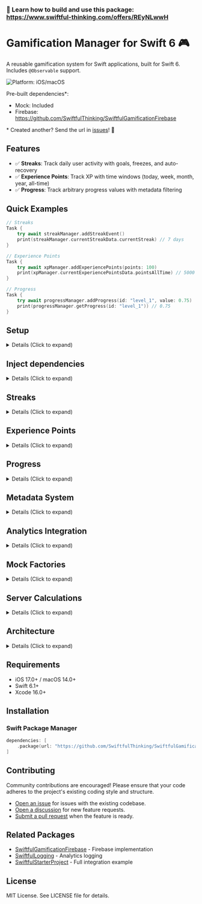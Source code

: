 ### 🚀 Learn how to build and use this package: https://www.swiftful-thinking.com/offers/REyNLwwH

# Gamification Manager for Swift 6 🎮

A reusable gamification system for Swift applications, built for Swift 6. Includes `@Observable` support.

![Platform: iOS/macOS](https://img.shields.io/badge/platform-iOS%20%7C%20macOS-blue)

Pre-built dependencies*:

- Mock: Included
- Firebase: https://github.com/SwiftfulThinking/SwiftfulGamificationFirebase

\* Created another? Send the url in [issues](https://github.com/SwiftfulThinking/SwiftfulGamification/issues)! 🥳

## Features

- ✅ **Streaks**: Track daily user activity with goals, freezes, and auto-recovery
- ✅ **Experience Points**: Track XP with time windows (today, week, month, year, all-time)
- ✅ **Progress**: Track arbitrary progress values with metadata filtering

## Quick Examples

```swift
// Streaks
Task {
    try await streakManager.addStreakEvent()
    print(streakManager.currentStreakData.currentStreak) // 7 days
}

// Experience Points
Task {
    try await xpManager.addExperiencePoints(points: 100)
    print(xpManager.currentExperiencePointsData.pointsAllTime) // 5000 XP
}

// Progress
Task {
    try await progressManager.addProgress(id: "level_1", value: 0.75)
    print(progressManager.getProgress(id: "level_1")) // 0.75
}
```

## Setup

<details>
<summary> Details (Click to expand) </summary>
<br>

#### Create instances of managers:

```swift
// Streaks
let streakManager = StreakManager(
    services: any StreakServices,
    configuration: StreakConfiguration,
    logger: GamificationLogger?
)

// Experience Points
let xpManager = ExperiencePointsManager(
    services: any ExperiencePointsServices,
    configuration: ExperiencePointsConfiguration,
    logger: GamificationLogger?
)

// Progress
let progressManager = ProgressManager(
    services: any ProgressServices,
    configuration: ProgressConfiguration,
    logger: GamificationLogger?
)
```

#### Development vs Production:

```swift
#if DEBUG
let streakManager = StreakManager(
    services: MockStreakServices(),
    configuration: StreakConfiguration.mockDefault()
)
#else
let streakManager = StreakManager(
    services: FirebaseStreakServices(),
    configuration: StreakConfiguration.myConfig()
)
#endif
```

#### Optionally add to SwiftUI environment as @Observable

```swift
Text("Hello, world!")
    .environment(streakManager)
    .environment(xpManager)
    .environment(progressManager)
```

</details>

## Inject dependencies

<details>
<summary> Details (Click to expand) </summary>
<br>

Each manager is initialized with a `Services` protocol. This is a public protocol you can use to create your own dependency.

`Mock` implementations are included for SwiftUI previews and testing.

```swift
// Mock with blank data
let services = MockStreakServices()

// Mock with custom data
let data = CurrentStreakData.mockActive(currentStreak: 10)
let services = MockStreakServices(data: data)
```

Other services are not directly included, so that the developer can pick-and-choose which dependencies to add to the project.

You can create your own services by conforming to the protocols:

```swift
public protocol StreakServices: Sendable {
    var remote: RemoteStreakService { get }
    var local: LocalStreakPersistence { get }
}

public protocol ExperiencePointsServices: Sendable {
    var remote: RemoteExperiencePointsService { get }
    var local: LocalExperiencePointsPersistence { get }
}

public protocol ProgressServices: Sendable {
    var remote: RemoteProgressService { get }
    var local: LocalProgressPersistence { get }
}
```

</details>

## Streaks

<details>
<summary> Details (Click to expand) </summary>
<br>

### Configuration

```swift
let config = StreakConfiguration(
    streakKey: "main",
    eventsRequiredPerDay: 1,          // Number of events needed per day
    useServerCalculation: false,      // Client or server-side calculation
    leewayHours: 4,                   // Grace period around midnight
    freezeBehavior: .autoConsumeFreezes  // .noFreezes, .autoConsumeFreezes, or .manuallyConsumeFreezes
)
```

**⚠️ Important: Key Sanitization**

All configuration keys (`streakKey`, `experienceKey`, `progressKey`) are validated and must:
- Contain only alphanumeric characters, underscores, and hyphens
- Not contain periods (`.`), slashes (`/`), or special characters
- Be 1-512 characters long
- Examples: `"main"`, `"daily_streak"`, `"user-progress"` ✅
- Invalid: `"user.streak"`, `"streak/daily"` ❌

### Log In / Log Out

```swift
// Log in (starts remote listener and loads cached data)
try await streakManager.logIn(userId: "user_123")

// Log out (stops listeners and clears local data)
streakManager.logOut()
```

### Add Streak Events

```swift
// Add event for today
try await streakManager.addStreakEvent(
    timestamp: Date(),
    metadata: ["action": "completed_workout"]
)

// Get all events
let events = try await streakManager.getAllStreakEvents()

// Delete all events (for testing)
try await streakManager.deleteAllStreakEvents()
```

### Streak Freezes

```swift
// Add a freeze (protects streak for 1 day)
try await streakManager.addStreakFreeze(
    id: UUID().uuidString,
    expiresAt: Date().addingTimeInterval(86400 * 30) // 30 days from now
)

// Manually use freezes to save current streak
try await streakManager.useStreakFreezes()

// Get all freezes
let freezes = try await streakManager.getAllStreakFreezes()
```

### Access Current Streak Data

```swift
let data = streakManager.currentStreakData

// Streak info
data.currentStreak              // Current streak count
data.longestStreak              // All-time longest streak
data.streakStartDate            // When current streak started
data.lastEventDate              // Last event timestamp
data.status                     // active, atRisk, broken, or noEvents

// Goal-based tracking
data.eventsRequiredPerDay       // Events needed per day
data.todayEventCount            // Events logged today
data.isGoalMet                  // Has today's goal been met?
data.goalProgress               // Progress toward today's goal (0.0-1.0)

// Freeze management
data.freezesRemaining           // Available freezes
data.freezesNeededToSaveStreak  // Freezes needed to save streak
data.canStreakBeSaved           // Can freezes save the streak?

// Calendar display
data.getCalendarDaysWithEvents()          // All days with events (last 60 days)
data.getCalendarDaysWithEventsThisWeek()  // Days with events this week
```

### Recalculate Streak

```swift
// Force recalculation (useful after config changes)
streakManager.recalculateStreak()
```

### Streak Status

```swift
switch streakManager.currentStreakData.status {
case .noEvents:
    print("No streak started yet")
case .active(let daysSince):
    print("Active streak! Last event: \(daysSince) days ago")
case .atRisk:
    print("Streak at risk! Log an event today!")
case .broken(let daysSince):
    print("Streak broken. Last event: \(daysSince) days ago")
}
```

</details>

## Experience Points

<details>
<summary> Details (Click to expand) </summary>
<br>

### Configuration

```swift
let config = ExperiencePointsConfiguration(
    experienceKey: "main",
    useServerCalculation: false  // Client or server-side calculation
)
```

### Log In / Log Out

```swift
// Log in (starts remote listener and loads cached data)
try await xpManager.logIn(userId: "user_123")

// Log out (stops listeners and clears local data)
xpManager.logOut()
```

### Add Experience Points

```swift
// Add XP with metadata
try await xpManager.addExperiencePoints(
    points: 100,
    metadata: ["action": "completed_level", "level": 5]
)

// Get all events
let events = try await xpManager.getAllExperiencePointsEvents()

// Get events filtered by metadata
let levelEvents = try await xpManager.getAllExperiencePointsEvents(
    forField: "level",
    equalTo: 5
)

// Delete all events (for testing)
try await xpManager.deleteAllExperiencePointsEvents()
```

### Access Current XP Data

```swift
let data = xpManager.currentExperiencePointsData

// Points by time window
data.pointsAllTime          // Total XP earned (all-time)
data.pointsToday            // Points earned today
data.pointsThisWeek         // Points earned this week (Sunday-today)
data.pointsLast7Days        // Points earned last 7 days (rolling)
data.pointsThisMonth        // Points earned this month (1st-today)
data.pointsLast30Days       // Points earned last 30 days (rolling)
data.pointsThisYear         // Points earned this year (Jan 1-today)
data.pointsLast12Months     // Points earned last 12 months (rolling)

// Event tracking
data.eventsTodayCount       // Number of XP events today
data.lastEventDate          // Last event timestamp

// Timestamps
data.createdAt              // First event ever
data.updatedAt              // Last update timestamp

// Status
data.isDataStale            // Data hasn't updated in 1+ hour
data.daysSinceLastEvent     // Days since last XP event

// Calendar display
data.getCalendarDaysWithEvents()          // All days with events (last 60 days)
data.getCalendarDaysWithEventsThisWeek()  // Days with events this week
```

### Recalculate XP

```swift
// Force recalculation (useful after config changes)
xpManager.recalculateExperiencePoints()
```

</details>

## Progress

<details>
<summary> Details (Click to expand) </summary>
<br>

### Configuration

```swift
let config = ProgressConfiguration(
    progressKey: "main"
)
```

### Log In / Log Out

```swift
// Log in (bulk loads all progress and starts streaming updates)
try await progressManager.logIn(userId: "user_123")

// Log out (stops listeners and clears local data)
await progressManager.logOut()
```

### Add Progress

```swift
// Add or update progress (0.0 to 1.0)
try await progressManager.addProgress(
    id: "level_1",
    value: 0.75,
    metadata: ["world": "forest", "difficulty": "hard"]
)

// Progress NEVER decreases - only increases
// Attempting to set a lower value will be ignored
```

**⚠️ Important: ID Sanitization**

Progress IDs are automatically sanitized before saving to ensure database compatibility:
- Non-alphanumeric characters are replaced with underscores
- IDs are converted to lowercase
- Examples:
  - `"Alpha 123!"` → `"alpha_123"`
  - `"Alpha 123$"` → `"alpha_123"`
  - `"Alpha 123"` → `"alpha_123"`

All three example IDs above would save to the same key `"alpha_123"`, so the last write would overwrite previous values. Choose unique IDs accordingly.

### Get Progress

```swift
// Get single progress value (synchronous)
let progress = progressManager.getProgress(id: "level_1") // 0.75

// Get full progress item (synchronous)
let item = progressManager.getProgressItem(id: "level_1")
print(item?.dateModified) // Last update time

// Get all progress values (synchronous)
let allProgress = progressManager.getAllProgress() // ["level_1": 0.75, "level_2": 0.5]

// Get all progress items (synchronous)
let allItems = progressManager.getAllProgressItems()
```

### Filter by Metadata

```swift
// Get progress items by metadata field
let forestLevels = progressManager.getProgressItems(
    forMetadataField: "world",
    equalTo: "forest"
)

// Get max progress for filtered items
let maxForestProgress = progressManager.getMaxProgress(
    forMetadataField: "world",
    equalTo: "forest"
) // 0.75 (highest progress in forest world)
```

### Delete Progress

```swift
// Delete single item
try await progressManager.deleteProgress(id: "level_1")

// Delete all items
try await progressManager.deleteAllProgress()
```

### Progress Features

- **Synchronous reads**: All get methods are synchronous (read from in-memory cache)
- **Optimistic updates**: UI updates immediately, remote sync happens in background
- **Offline support**: Pending writes queue syncs when back online
- **Never decreases**: Progress values only increase, never decrease
- **Conflict resolution**: If local is ahead of remote, local value is pushed to remote
- **Metadata filtering**: Filter and query progress by custom metadata fields
- **Real-time sync**: Automatic streaming of updates from remote
- **Listener recovery**: Automatically retries failed listeners

</details>

## Metadata System

<details>
<summary> Details (Click to expand) </summary>
<br>

All events support metadata as `[String: GamificationDictionaryValue]`:

```swift
// Supported types
metadata["string_key"] = "value"
metadata["int_key"] = 42
metadata["double_key"] = 3.14
metadata["bool_key"] = true
metadata["date_key"] = Date()
```

### Use Cases

```swift
// Streak events - track what action triggered the event
try await streakManager.addStreakEvent(
    metadata: ["action": "workout", "duration_minutes": 30]
)

// XP events - track source of XP
try await xpManager.addExperiencePoints(
    points: 100,
    metadata: ["source": "quest", "quest_id": "forest_1", "difficulty": "hard"]
)

// Progress - categorize and filter
try await progressManager.addProgress(
    id: "level_1",
    value: 0.75,
    metadata: ["world": "forest", "difficulty": "hard", "stars": 2]
)

// Filter by metadata
let forestLevels = progressManager.getProgressItems(
    forMetadataField: "world",
    equalTo: "forest"
)
```

</details>

## Analytics Integration

<details>
<summary> Details (Click to expand) </summary>
<br>

All managers support optional analytics logging:

```swift
// Create logger (see SwiftfulLogging package)
let logger = LogManager(services: [
    FirebaseAnalyticsService(),
    MixpanelService()
])

// Inject into managers
let streakManager = StreakManager(
    services: services,
    configuration: config,
    logger: logger
)
```

### Tracked Events

**StreakManager** (15 events):
- `StreakMan_RemoteListener_Start/Success/Fail`
- `StreakMan_SaveLocal_Start/Success/Fail`
- `StreakMan_CalculateStreak_Start/Success/Fail`
- `StreakMan_Freeze_AutoConsumed`
- `StreakMan_AddStreakFreeze_Start/Success/Fail`
- `StreakMan_UseStreakFreeze_Start/Success/Fail`

**ExperiencePointsManager** (12 events):
- `XPMan_RemoteListener_Start/Success/Fail`
- `XPMan_SaveLocal_Start/Success/Fail`
- `XPMan_CalculateXP_Start/Success/Fail`
- `XPMan_AddExperiencePoints_Start/Success/Fail`

**ProgressManager** (13 events):
- `ProgressMan_BulkLoad_Start/Success/Fail`
- `ProgressMan_RemoteListener_Start/Success/Fail`
- `ProgressMan_SaveLocal_Success/Fail`
- `ProgressMan_AddProgress_Start/Success/Fail`
- `ProgressMan_DeleteProgress_Start/Success/Fail`
- `ProgressMan_DeleteAllProgress_Start/Success/Fail`

### Event Parameters

All events include relevant parameters:

```swift
// Streak data
"current_streak_current_streak": 7
"current_streak_longest_streak": 30
"current_streak_today_event_count": 2

// XP data
"current_xp_points_all_time": 5000
"current_xp_points_today": 250
"current_xp_events_today_count": 3

// Progress data
"progress_id": "level_1"
"progress_value": 0.75
```

</details>

## Mock Factories

<details>
<summary> Details (Click to expand) </summary>
<br>

All models include mock factory methods for testing:

### Streaks

```swift
// Blank streak (no events)
CurrentStreakData.blank(streakId: "main")

// Default mock
CurrentStreakData.mock()

// Active streak
CurrentStreakData.mockActive(currentStreak: 10)

// At risk streak
CurrentStreakData.mockAtRisk()

// Goal-based streak
CurrentStreakData.mockGoalBased(
    currentStreak: 5,
    eventsRequiredPerDay: 3,
    todayEventCount: 1
)

// Mock events
StreakEvent.mock(daysAgo: 0) // Event today
StreakEvent.mock(daysAgo: 3) // Event 3 days ago

// Mock freezes
StreakFreeze.mockUnused()
StreakFreeze.mockUsed()
StreakFreeze.mockExpired()
```

### Experience Points

```swift
// Blank XP (zero points)
CurrentExperiencePointsData.blank(experienceKey: "main")

// Default mock
CurrentExperiencePointsData.mock()

// Empty XP (no events)
CurrentExperiencePointsData.mockEmpty()

// Active user
CurrentExperiencePointsData.mockActive(pointsToday: 250)

// With recent events
CurrentExperiencePointsData.mockWithRecentEvents(eventCount: 10)

// Mock events
ExperiencePointsEvent.mock(daysAgo: 0, points: 100)
```

### Progress

```swift
// Mock progress item
ProgressItem.mock(
    id: "level_1",
    value: 0.75,
    metadata: ["world": "forest"]
)
```

</details>

## Server Calculations

<details>
<summary> Details (Click to expand) </summary>
<br>

Both Streaks and Experience Points support server-side calculation via Firebase Cloud Functions.

### Why Server Calculation?

**Client-side** (default):
- ✅ Works offline
- ✅ Instant updates
- ✅ No backend required
- ❌ Can be manipulated by savvy users

**Server-side**:
- ✅ Tamper-proof calculations
- ✅ Authoritative data source
- ✅ Audit trail via Cloud Function logs
- ❌ Requires network connection
- ❌ Requires Firebase deployment

### Setup

1. **Copy cloud functions from SwiftfulGamificationFirebase**:
   ```
   SwiftfulGamificationFirebase/
   └── ServerCalculations/
       ├── calculateStreak.ts
       └── calculateExperiencePoints.ts
   ```

2. **Deploy to Firebase**:
   ```bash
   firebase deploy --only functions
   ```

3. **Enable in configuration**:
   ```swift
   let config = StreakConfiguration(
       streakKey: "main",
       eventsRequiredPerDay: 1,
       useServerCalculation: true,  // Enable server calculation
       leewayHours: 4,
       freezeBehavior: .autoConsumeFreezes
   )
   ```

4. **Initialize service with function name**:
   ```swift
   let service = FirebaseRemoteStreakService(
       rootCollectionName: "swiftful_streaks",
       calculateStreakCloudFunctionName: "calculateStreak"
   )
   ```

### How It Works

When `useServerCalculation = true`:
1. Client adds event to Firestore
2. Client calls `calculateStreak()` or `calculateExperiencePoints()`
3. Cloud Function reads all events
4. Cloud Function performs calculation
5. Cloud Function writes result to Firestore
6. Client listener receives update automatically

**Note**: The cloud functions implement the EXACT same logic as the client-side calculators for consistency.

</details>

## Architecture

<details>
<summary> Details (Click to expand) </summary>
<br>

SwiftfulGamification follows the **SwiftfulThinking Provider Pattern**:

1. **Base Package** (this package):
   - Zero external dependencies (except IdentifiableByString)
   - Defines all protocols and models
   - Includes Mock implementations
   - All types are `Codable` and `Sendable`

2. **Implementation Packages** (separate SPM):
   - SwiftfulGamificationFirebase: Firebase implementation
   - Implements service protocols
   - Handles provider-specific logic
   - Extension files for model conversions

3. **Manager Classes**:
   - `@MainActor` for UI thread safety
   - `@Observable` for SwiftUI integration
   - Dependency injection via protocols
   - Optional logger for analytics
   - Comprehensive event tracking

### Key Features

- **Swift 6 concurrency**: Full async/await support
- **Thread safety**: `@MainActor` isolation, `Sendable` conformance
- **SwiftUI ready**: `@Observable` support
- **Offline first**: Local persistence with remote sync
- **Optimistic updates**: Immediate UI updates
- **Real-time sync**: AsyncStream-based listeners
- **Type-safe**: Protocol-based architecture
- **Testable**: Mock implementations included

### File Structure

```
SwiftfulGamification/
├── Streaks/
│   ├── StreakManager.swift
│   ├── Services/
│   │   ├── StreakService.swift (protocols)
│   │   ├── Remote/ (remote storage)
│   │   └── Local/ (local persistence)
│   ├── Models/
│   │   ├── CurrentStreakData.swift
│   │   ├── StreakEvent.swift
│   │   ├── StreakFreeze.swift
│   │   └── StreakConfiguration.swift
│   └── Utilities/
│       └── StreakCalculator.swift (pure functions)
├── ExperiencePoints/
│   ├── ExperiencePointsManager.swift
│   ├── Services/
│   ├── Models/
│   └── Utilities/
├── Progress/
│   ├── ProgressManager.swift
│   ├── Services/
│   └── Models/
└── Shared/
    └── Models/ (shared types)
```

</details>

## Requirements

- iOS 17.0+ / macOS 14.0+
- Swift 6.1+
- Xcode 16.0+

## Installation

### Swift Package Manager

```swift
dependencies: [
    .package(url: "https://github.com/SwiftfulThinking/SwiftfulGamification.git", branch: "main")
]
```

## Contributing

Community contributions are encouraged! Please ensure that your code adheres to the project's existing coding style and structure.

- [Open an issue](https://github.com/SwiftfulThinking/SwiftfulGamification/issues) for issues with the existing codebase.
- [Open a discussion](https://github.com/SwiftfulThinking/SwiftfulGamification/discussions) for new feature requests.
- [Submit a pull request](https://github.com/SwiftfulThinking/SwiftfulGamification/pulls) when the feature is ready.

## Related Packages

- [SwiftfulGamificationFirebase](https://github.com/SwiftfulThinking/SwiftfulGamificationFirebase) - Firebase implementation
- [SwiftfulLogging](https://github.com/SwiftfulThinking/SwiftfulLogging) - Analytics logging
- [SwiftfulStarterProject](https://github.com/SwiftfulThinking/SwiftfulStarterProject) - Full integration example

## License

MIT License. See LICENSE file for details.
